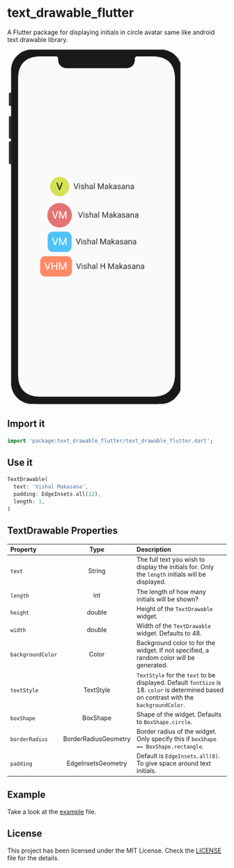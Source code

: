 # text_drawable_flutter

A Flutter package for displaying initials in circle avatar same like android text drawable library.

![Screenshot](screenshot/ss.png)

## Import it

```dart
import 'package:text_drawable_flutter/text_drawable_flutter.dart';
```

## Use it

```dart
TextDrawable(
  text: 'Vishal Makasana',
  padding: EdgeInsets.all(12),
  length: 1,
)
```
## TextDrawable Properties
| Property | Type | Description |
| :--- | :---: | :--- |
| `text` | String | The full text you wish to display the initials for. Only the ```length``` initials will be displayed. |
| `length` | int | The length of how many initials will be shown? |
| `height` | double | Height of the `TextDrawable` widget. |
| `width` | double | Width of the `TextDrawable` widget. Defaults to 48. |
| `backgroundColor` | Color | Background color to for the widget. If not specified, a random color will be generated. |
| `textStyle` | TextStyle| `TextStyle` for the `text` to be displayed. Default `fontSize` is 18. `color` is determined based on contrast with the `backgroundColor`. |
| `boxShape` | BoxShape | Shape of the widget. Defaults to `BoxShape.circle`. |
| `borderRadius` | BorderRadiusGeometry | Border radius of the widget. Only specify this if `boxShape == BoxShape.rectangle`. |
| `padding` | EdgeInsetsGeometry | Default is `EdgeInsets.all(8)`. To give space around text initials. |


## Example
Take a look at the [example](https://github.com/vishhmakasana/text_drawable_flutter/blob/main/example/lib/main.dart) file.


## License
This project has been licensed under the MIT License. Check the [LICENSE](LICENSE) file for the details.